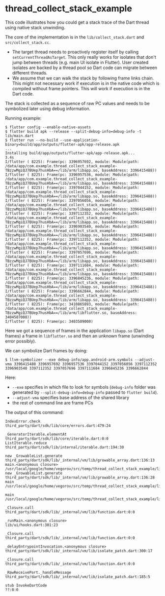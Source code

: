 # thread_collect_stack_example

This code illustrates how you could get a stack trace of the Dart thread
using native stack unwinding.

The core of the implementation is in the `lib/collect_stack.dart` and
`src/collect_stack.cc`.

* The target thread needs to proactively register itself by calling
`setCurrentThreadAsTarget`. This only really works for isolates that
don't jump between threads (e.g. main UI isolate in Flutter). User created
isolates are backed by a thread pool so Dart code can migrate between
different threads.
* We assume that we can walk the stack by following frame links chain. This
might not necessary work if execution is in the native code which is compiled
without frame pointers. This will work if execution is in the Dart code.

The stack is collected as a sequence of raw PC values and needs to be
symbolized later using debug information.

Running example:

```
$ flutter config --enable-native-assets
$ flutter build apk --release --split-debug-info=debug-info -t lib/main.dart
$ flutter run --no-build --use-application-binary=build/app/outputs/flutter-apk/app-release.apk
...
Installing build/app/outputs/flutter-apk/app-release.apk...         3.4s
I/flutter ( 8225): Frame(pc: 3396957692, module: Module(path: /data/app/com.example.thread_collect_stack_example-TBzzwMgiQJ7BUep7husHbA==/lib/arm/libapp.so, baseAddress: 3396415488))
I/flutter ( 8225): Frame(pc: 3396957536, module: Module(path: /data/app/com.example.thread_collect_stack_example-TBzzwMgiQJ7BUep7husHbA==/lib/arm/libapp.so, baseAddress: 3396415488))
I/flutter ( 8225): Frame(pc: 3397044152, module: Module(path: /data/app/com.example.thread_collect_stack_example-TBzzwMgiQJ7BUep7husHbA==/lib/arm/libapp.so, baseAddress: 3396415488))
I/flutter ( 8225): Frame(pc: 3397056056, module: Module(path: /data/app/com.example.thread_collect_stack_example-TBzzwMgiQJ7BUep7husHbA==/lib/arm/libapp.so, baseAddress: 3396415488))
I/flutter ( 8225): Frame(pc: 3397112352, module: Module(path: /data/app/com.example.thread_collect_stack_example-TBzzwMgiQJ7BUep7husHbA==/lib/arm/libapp.so, baseAddress: 3396415488))
I/flutter ( 8225): Frame(pc: 3396903540, module: Module(path: /data/app/com.example.thread_collect_stack_example-TBzzwMgiQJ7BUep7husHbA==/lib/arm/libapp.so, baseAddress: 3396415488))
I/flutter ( 8225): Frame(pc: 3397112352, module: Module(path: /data/app/com.example.thread_collect_stack_example-TBzzwMgiQJ7BUep7husHbA==/lib/arm/libapp.so, baseAddress: 3396415488))
I/flutter ( 8225): Frame(pc: 3397057696, module: Module(path: /data/app/com.example.thread_collect_stack_example-TBzzwMgiQJ7BUep7husHbA==/lib/arm/libapp.so, baseAddress: 3396415488))
I/flutter ( 8225): Frame(pc: 3397111684, module: Module(path: /data/app/com.example.thread_collect_stack_example-TBzzwMgiQJ7BUep7husHbA==/lib/arm/libapp.so, baseAddress: 3396415488))
I/flutter ( 8225): Frame(pc: 3396845236, module: Module(path: /data/app/com.example.thread_collect_stack_example-TBzzwMgiQJ7BUep7husHbA==/lib/arm/libapp.so, baseAddress: 3396415488))
I/flutter ( 8225): Frame(pc: 3396662844, module: Module(path: /data/app/com.example.thread_collect_stack_example-TBzzwMgiQJ7BUep7husHbA==/lib/arm/libapp.so, baseAddress: 3396415488))
I/flutter ( 8225): Frame(pc: 3410865893, module: Module(path: /data/app/com.example.thread_collect_stack_example-TBzzwMgiQJ7BUep7husHbA==/lib/arm/libflutter.so, baseAddress: 3404587008))
I/flutter ( 8225): Frame(pc: 3403509000)
```

Here we got a sequence of frames in the application `libapp.so` (Dart frames)
a frame in `libflutter.so` and then an unknown frame (unwinding error possibly).

We can symbolize Dart frames by doing:

```
$ llvm-symbolizer --exe debug-info/app.android-arm.symbols --adjust-vma 3396415488 3396957692 3396957536 3397044152 3397056056 3397112352 3396903540 3397112352 3397057696 3397111684 3396845236 3396662844
```

Here:

* `--exe` specifies in which file to look for symbols (`debug-info` folder was
generated by `--split-debug-info=debug-info` passed to `flutter build`).
* `--adjust-vma` specifies base address of the shared library
* the rest of command line are frame PCs

The output of this command:

```
IndexError.check
third_party/dart/sdk/lib/core/errors.dart:479:24

_GeneratorIterable.elementAt
third_party/dart/sdk/lib/core/iterable.dart:0:0
ListIterable.reduce
third_party/dart/sdk/lib/internal/iterable.dart:194:30

new _GrowableList.generate
third_party/dart/sdk/lib/_internal/vm/lib/growable_array.dart:136:13
main.<anonymous closure>
/usr/local/google/home/vegorov/src/temp/thread_collect_stack_example/lib/main.dart:38:29
new _GrowableList.generate
third_party/dart/sdk/lib/_internal/vm/lib/growable_array.dart:136:28
main
/usr/local/google/home/vegorov/src/temp/thread_collect_stack_example/lib/main.dart:36:25

main
/usr/local/google/home/vegorov/src/temp/thread_collect_stack_example/lib/main.dart:11:1

_Closure.call
third_party/dart/sdk/lib/_internal/vm/lib/function.dart:0:0

_runMain.<anonymous closure>
lib/ui/hooks.dart:301:23

_Closure.call
third_party/dart/sdk/lib/_internal/vm/lib/function.dart:0:0

_delayEntrypointInvocation.<anonymous closure>
third_party/dart/sdk/lib/_internal/vm/lib/isolate_patch.dart:300:17

_Closure.call
third_party/dart/sdk/lib/_internal/vm/lib/function.dart:0:0

_RawReceivePort._handleMessage
third_party/dart/sdk/lib/_internal/vm/lib/isolate_patch.dart:185:5

stub InvokeDartCode
??:0:0
```
